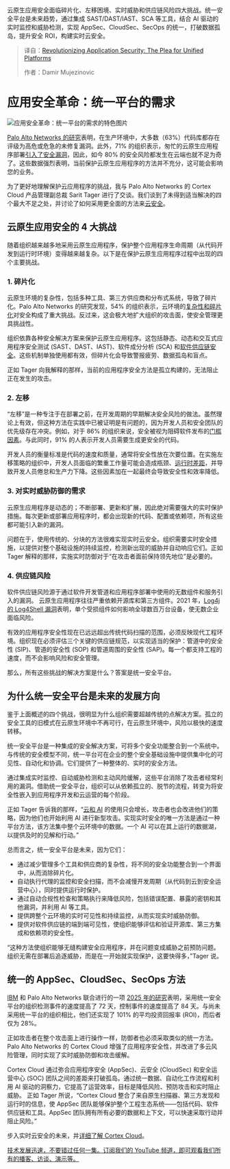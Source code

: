 
<!--
title: 变革应用安全：统一平台的需求
cover: https://cdn.thenewstack.io/media/2025/04/5a7546e1-appsec-unified-platforms.jpg
summary: 云原生应用安全面临碎片化、左移困境、实时威胁和供应链风险四大挑战。统一安全平台是未来趋势，通过集成 SAST/DAST/IAST、SCA 等工具，结合 AI 驱动的实时监控和威胁检测，实现 AppSec、CloudSec、SecOps 的统一，打破数据孤岛，提升安全 ROI，构建实时云安全。
-->

云原生应用安全面临碎片化、左移困境、实时威胁和供应链风险四大挑战。统一安全平台是未来趋势，通过集成 SAST/DAST/IAST、SCA 等工具，结合 AI 驱动的实时监控和威胁检测，实现 AppSec、CloudSec、SecOps 的统一，打破数据孤岛，提升安全 ROI，构建实时云安全。

> 译自：[Revolutionizing Application Security: The Plea for Unified Platforms](https://thenewstack.io/revolutionizing-application-security-the-plea-for-unified-platforms/)
> 
> 作者：Damir Mujezinovic



# 应用安全革命：统一平台的需求

![应用安全革命：统一平台的需求的特色图片](https://cdn.thenewstack.io/media/2025/04/5a7546e1-appsec-unified-platforms-1024x576.jpg)

[Palo Alto Networks 的研究](https://www.paloaltonetworks.com/prisma/unit42-cloud-threat-research)表明，在生产环境中，大多数（63%）代码库都存在评级为高危或危急的未修复漏洞。此外，71% 的组织表示，匆忙的云原生应用程序部署[引入了安全漏洞](https://www.paloaltonetworks.com/apps/pan/public/downloadResource?pagePath=/content/pan/en_US/resources/research/state-of-cloud-native-security-2024)，因此，如今 80% 的安全风险都发生在云端也就不足为奇了。这些数据强烈表明，当前保护云原生应用程序的方法并不充分，这可能会影响您的业务。

为了更好地理解保护云应用程序的挑战，我与 Palo Alto Networks 的 Cortex Cloud 产品管理副总裁 Sarit Tager 进行了交谈。我们谈到了未得到适当解决的四个最大不足之处，并讨论了如何采用更全面的方法来[云安全](https://thenewstack.io/security/)。

## 云原生应用安全的 4 大挑战

随着组织越来越多地采用云原生应用程序，保护整个应用程序生命周期（从代码开发到运行时环境）变得越来越复杂。以下是在保护云原生应用程序过程中出现的四个主要挑战。

### 1. 碎片化

云原生环境的复杂性，包括多种工具、第三方供应商和分布式系统，导致了碎片化。Palo Alto Networks 的研究发现，54% 的组织表示，云环境的[复杂性和碎片化](https://www.paloaltonetworks.com/apps/pan/public/downloadResource?pagePath=/content/pan/en_US/resources/research/state-of-cloud-native-security-2024)对安全构成了重大挑战。反过来，这会极大地扩大组织的攻击面，使安全管理更具挑战性。

组织依靠各种安全解决方案来保护云原生应用程序。这包括静态、动态和交互式应用程序安全测试 (SAST、DAST、IAST)、软件成分分析 (SCA) 和[软件供应链安全](https://thenewstack.io/ebooks/security/a-blueprint-for-supply-chain-security/)。这些机制单独使用都有效，但碎片化会导致警报疲劳、数据孤岛和盲点。

正如 Tager 向我解释的那样，当前的应用程序安全方法是孤立构建的，无法阻止正在发生的攻击。

### 2. 左移

“左移”是一种专注于在部署之前，在开发周期的早期解决安全风险的做法。虽然理论上有效，但这种方法在实践中已被证明是有问题的，因为开发人员和安全团队的优先级存在冲突。例如，对于 86% 的组织来说，安全被视为阻碍软件发布的[门槛因素](https://www.paloaltonetworks.com/resources/research/state-of-cloud-native-security-2024)。与此同时，91% 的人表示开发人员需要生成更安全的代码。

开发人员的衡量标准是代码的速度和质量，通常将安全性放在次要位置。在实施左移策略的组织中，开发人员面临的繁重工作量可能会造成瓶颈、[运行时差距](https://thenewstack.io/why-cloud-security-fails-the-posture-vs-runtime-gap/)，并导致开发人员倦怠和生产力下降。这些因素加在一起最终会导致安全性和效率降低。

### 3. 对实时威胁防御的需求

云原生应用程序是动态的；不断部署、更新和扩展，因此绝对需要强大的实时保护措施。每次更新或部署应用程序时，都会出现新的代码、配置或依赖项，所有这些都可能引入新的漏洞。

问题在于，使用传统的、分块的方法很难实现实时云安全。组织需要实时安全措施，以提供对整个基础设施的持续监控，检测新出现的威胁并自动响应它们。正如 Tager 解释的那样，实施实时防御对于“在攻击者面前保持领先地位”是必要的。

### 4. 供应链风险

软件供应链风险源于通过软件开发管道和应用程序部署中使用的无数组件和服务引入的漏洞。
云原生应用程序往往严重依赖开源库和第三方组件。2021 年，[Log4j 的 Log4Shell 漏洞](https://thenewstack.io/log4j-why-organizations-are-failing-to-remediate-this-risk/)表明，单个受损组件如何影响全球数百万台设备，使无数企业面临风险。

有效的应用程序安全性现在已远远超出传统代码扫描的范围，必须反映现代工程环境。组织现在必须评估三个关键的供应链规范，以实现适当的保护：管道中的安全性 (SIP)、管道的安全性 (SOP) 和管道周围的安全性 (SAP)。每一个都支持工程的速度，而不会影响风险和安全管理。

那么，所有这些挑战的解决方案是什么？答案是统一安全平台。

## 为什么统一安全平台是未来的发展方向

鉴于上面概述的四个挑战，很明显为什么组织需要超越传统的点解决方案。孤立的安全工具的旧模式在云原生环境中不再可行，在云原生环境中，风险以极快的速度转移。

统一安全平台是一种集成的安全解决方案，可将多个安全功能整合到一个系统中。与传统的安全模型不同，统一平台可在企业的整个安全基础设施中提供集中化的可见性、自动化和协调。它们提供了一种整体的、实时的安全方法。

通过集成实时监控、自动威胁检测和主动风险缓解，这些平台消除了攻击者经常利用的漏洞。借助统一安全平台，组织可以从依赖孤立的、脱节的流程，转变为将安全性嵌入到应用程序开发和云运营的每个阶段。

正如 Tager 告诉我的那样，“[云和 AI](https://thenewstack.io/ai-agents-a-comprehensive-introduction-for-developers/) 的使用只会增长，攻击者也会改进他们的策略，因为他们也开始利用 AI 进行新型攻击。实现实时安全的唯一方法是通过一种平台方法，该方法集中整个云环境中的数据。一个 AI 可以在其上运行的数据湖，以提供及时的见解和行动。”

总而言之，统一安全平台是未来，因为它们：

- 通过减少管理多个工具和供应商的复杂性，将不同的安全功能整合到一个界面中，从而消除碎片化。
- 自动执行代理的监控和安全扫描，而不会减慢开发周期（从代码到云到安全运营中心），同时提供运行时保护。
- 通过自动合规性检查和策略执行来降低风险，包括错误配置、暴露的密钥和其他漏洞，并利用 AI 等工具。
- 提供跨整个云环境的实时可见性和持续监控，从而实现实时威胁防御。
- 提供对软件供应链的端到端可见性，使组织能够评估和验证开源库、第三方集成和依赖项的安全性。

“这种方法使组织能够无缝构建安全应用程序，并在问题变成威胁之前预防问题。组织无需在部署后追逐威胁，而是在一开始就实现保护，这要快得多，”Tager 说。

## 统一的 AppSec、CloudSec、SecOps 方法

[IBM](https://www.ibm.com?utm_content=inline+mention) 和 Palo Alto Networks 联合进行的一项 [2025 年的研究](https://newsroom.ibm.com/2025-01-28-ibm-and-palo-alto-networks-find-platformization-is-key-to-reduce-cybersecurity-complexity)表明，采用统一安全平台的组织检测事件的速度提高了 72 天，控制事件的速度提高了 84 天。与尚未采用统一平台的组织相比，他们还实现了 101% 的平均投资回报率 (ROI)，而后者仅为 28%。

正如攻击者在整个攻击面上进行操作一样，防御者也必须采取类似的统一方法。Palo Alto Networks 的 Cortex Cloud 增强了应用程序安全性，并改进了多云风险管理，同时实现了实时威胁防御和攻击缓解。

Cortex Cloud 通过弥合应用程序安全 (AppSec)、云安全 (CloudSec) 和安全运营中心 (SOC) 团队之间的差距来打破孤岛。通过统一数据、自动化工作流程和利用 AI 驱动的洞察力，它提高了运营效率，目标是降低风险、预防攻击和实时阻止威胁。
正如 Tager 所说，“Cortex Cloud 整合了来自原生扫描器、第三方发现和运行时的信息，使 AppSec 团队能够保护整个工程生态系统——包括代码、软件供应链和工具。AppSec 团队拥有所有必要的数据和上下文，可以快速采取行动并阻止风险。”

步入实时云安全的未来，并[详细了解 Cortex Cloud](https://www.paloaltonetworks.com/blog/2025/02/announcing-innovations-cortex-cloud/)。

[技术发展迅速，不要错过任何一集。订阅我们的 YouTube 频道，即可观看我们所有的播客、访谈、演示等。](https://youtube.com/thenewstack?sub_confirmation=1)